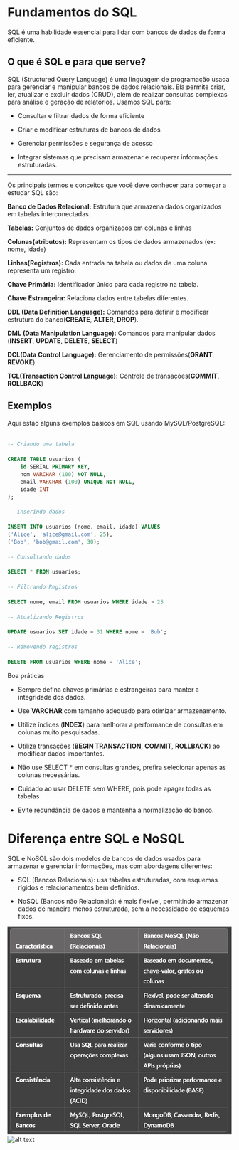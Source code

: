# Fundamentos do SQL

SQL é uma habilidade essencial para lidar com bancos de dados de forma eficiente.

## O que é SQL e para que serve?

SQL (Structured Query Language) é uma linguagem de programação usada para gerenciar e manipular bancos de dados relacionais. Ela permite criar, ler, atualizar e excluir dados (CRUD), além de realizar consultas complexas para análise e geração de relatórios. Usamos SQL para:

- Consultar e filtrar dados de forma eficiente

- Criar e modificar estruturas de bancos de dados

- Gerenciar permissões e segurança de acesso

- Integrar sistemas que precisam armazenar e recuperar informações estruturadas.

---

Os principais termos e conceitos que você deve conhecer para começar a estudar SQL são: 

**Banco de Dados Relacional:** Estrutura que armazena dados organizados em tabelas interconectadas.

**Tabelas:** Conjuntos de dados organizados em colunas e linhas

**Colunas(atributos):** Representam os tipos de dados armazenados (ex: nome, idade)

**Linhas(Registros):** Cada entrada na tabela ou dados de uma coluna representa um registro.

**Chave Primária:** Identificador único para cada registro na tabela.

**Chave Estrangeira:** Relaciona dados entre tabelas diferentes.

**DDL (Data Definition Language):** Comandos para definir e modificar estrutura do banco(**CREATE**, **ALTER**, **DROP**).

**DML (Data Manipulation Language):** Comandos para manipular dados (**INSERT**, **UPDATE**, **DELETE**, **SELECT**)

**DCL(Data Control Language):** Gerenciamento de permissões(**GRANT**, **REVOKE**).

**TCL(Transaction Control Language):** Controle de transações(**COMMIT**, **ROLLBACK**)

## Exemplos

Aqui estão alguns exemplos básicos em SQL usando MySQL/PostgreSQL:

``` SQL

-- Criando uma tabela

CREATE TABLE usuarios (
    id SERIAL PRIMARY KEY,
    nom VARCHAR (100) NOT NULL,
    email VARCHAR (100) UNIQUE NOT NULL,
    idade INT
);

-- Inserindo dados

INSERT INTO usuarios (nome, email, idade) VALUES
('Alice', 'alice@gmail.com', 25),
('Bob', 'bob@gmail.com', 30);

-- Consultando dados

SELECT * FROM usuarios;

-- Filtrando Registros

SELECT nome, email FROM usuarios WHERE idade > 25

-- Atualizando Registros

UPDATE usuarios SET idade = 31 WHERE nome = 'Bob';

-- Removendo registros

DELETE FROM usuarios WHERE nome = 'Alice';

```

Boa práticas

- Sempre defina chaves primárias e estrangeiras para manter a integridade dos dados.

- Use **VARCHAR** com tamanho adequado para otimizar armazenamento.

- Utilize índices (**INDEX**) para melhorar a performance de consultas em colunas muito pesquisadas.

- Utilize transações (**BEGIN TRANSACTION**, **COMMIT**, **ROLLBACK**) ao modificar dados importantes.

- Não use SELECT * em consultas grandes, prefira selecionar apenas as colunas necessárias.

- Cuidado ao usar DELETE sem WHERE, pois pode apagar todas as tabelas

- Evite redundância de dados e mantenha a normalização do banco.

# Diferença entre SQL e NoSQL

SQL e NoSQL são dois modelos de bancos de dados usados para armazenar e gerenciar informações, mas com abordagens diferentes:

- SQL (Bancos Relacionais): usa tabelas estruturadas, com esquemas rígidos e relacionamentos bem definidos.

- NoSQL (Bancos não Relacionais): é mais flexível, permitindo armazenar dados de maneira menos estruturada, sem a necessidade de esquemas fixos.

![alt text](image.png)![alt text](image-1.png)